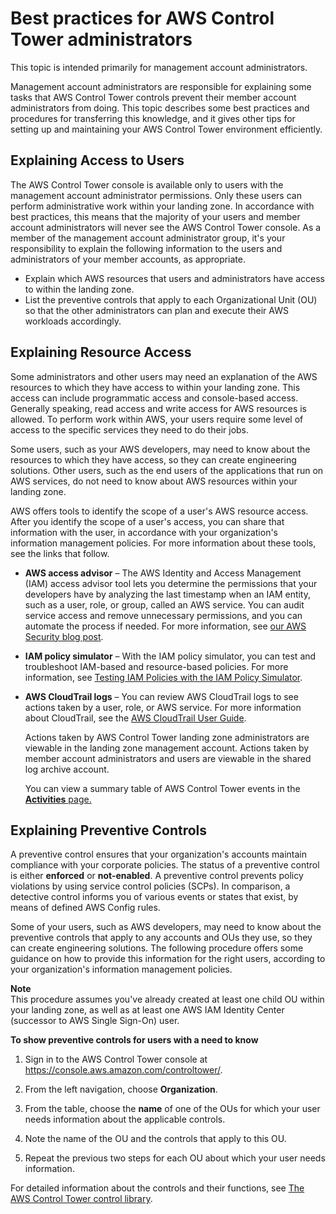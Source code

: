 # Best practices for AWS Control Tower administrators<a name="best-practices"></a>

This topic is intended primarily for management account administrators\.

Management account administrators are responsible for explaining some tasks that AWS Control Tower controls prevent their member account administrators from doing\. This topic describes some best practices and procedures for transferring this knowledge, and it gives other tips for setting up and maintaining your AWS Control Tower environment efficiently\.

## Explaining Access to Users<a name="explaining-users"></a>

The AWS Control Tower console is available only to users with the management account administrator permissions\. Only these users can perform administrative work within your landing zone\. In accordance with best practices, this means that the majority of your users and member account administrators will never see the AWS Control Tower console\. As a member of the management account administrator group, it's your responsibility to explain the following information to the users and administrators of your member accounts, as appropriate\.
+ Explain which AWS resources that users and administrators have access to within the landing zone\.
+ List the preventive controls that apply to each Organizational Unit \(OU\) so that the other administrators can plan and execute their AWS workloads accordingly\.

## Explaining Resource Access<a name="explaining-resource-access"></a>

Some administrators and other users may need an explanation of the AWS resources to which they have access to within your landing zone\. This access can include programmatic access and console\-based access\. Generally speaking, read access and write access for AWS resources is allowed\. To perform work within AWS, your users require some level of access to the specific services they need to do their jobs\.

Some users, such as your AWS developers, may need to know about the resources to which they have access, so they can create engineering solutions\. Other users, such as the end users of the applications that run on AWS services, do not need to know about AWS resources within your landing zone\.

AWS offers tools to identify the scope of a user's AWS resource access\. After you identify the scope of a user's access, you can share that information with the user, in accordance with your organization's information management policies\. For more information about these tools, see the links that follow\. 
+ **AWS access advisor** – The AWS Identity and Access Management \(IAM\) access advisor tool lets you determine the permissions that your developers have by analyzing the last timestamp when an IAM entity, such as a user, role, or group, called an AWS service\. You can audit service access and remove unnecessary permissions, and you can automate the process if needed\. For more information, see [our AWS Security blog post](http://aws.amazon.com/blogs/security/automate-analyzing-permissions-using-iam-access-advisor)\.
+ **IAM policy simulator** – With the IAM policy simulator, you can test and troubleshoot IAM\-based and resource\-based policies\. For more information, see [Testing IAM Policies with the IAM Policy Simulator](https://docs.aws.amazon.com/IAM/latest/UserGuide/access_policies_testing-policies.html)\.
+ **AWS CloudTrail logs** – You can review AWS CloudTrail logs to see actions taken by a user, role, or AWS service\. For more information about CloudTrail, see the [AWS CloudTrail User Guide](https://docs.aws.amazon.com/awscloudtrail/latest/userguide/cloudtrail-user-guide.html)\.

  Actions taken by AWS Control Tower landing zone administrators are viewable in the landing zone management account\. Actions taken by member account administrators and users are viewable in the shared log archive account\.

  You can view a summary table of AWS Control Tower events in the [**Activities** page\.](https://console.aws.amazon.com/)

## Explaining Preventive Controls<a name="explaining-preventive-controls"></a>

A preventive control ensures that your organization's accounts maintain compliance with your corporate policies\. The status of a preventive control is either **enforced** or **not\-enabled**\. A preventive control prevents policy violations by using service control policies \(SCPs\)\. In comparison, a detective control informs you of various events or states that exist, by means of defined AWS Config rules\.

Some of your users, such as AWS developers, may need to know about the preventive controls that apply to any accounts and OUs they use, so they can create engineering solutions\. The following procedure offers some guidance on how to provide this information for the right users, according to your organization's information management policies\.

**Note**  
This procedure assumes you've already created at least one child OU within your landing zone, as well as at least one AWS IAM Identity Center \(successor to AWS Single Sign\-On\) user\.

**To show preventive controls for users with a need to know**

1. Sign in to the AWS Control Tower console at [https://console\.aws\.amazon\.com/controltower/](https://console.aws.amazon.com/controltower/)\.

1. From the left navigation, choose **Organization**\.

1. From the table, choose the **name** of one of the OUs for which your user needs information about the applicable controls\.

1. Note the name of the OU and the controls that apply to this OU\.

1. Repeat the previous two steps for each OU about which your user needs information\.

For detailed information about the controls and their functions, see [The AWS Control Tower control library](controls.md)\.